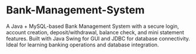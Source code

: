 # Bank-Management-System
A Java + MySQL-based Bank Management System with a secure login, account creation, deposit/withdrawal, balance check, and mini statement features. Built with Java Swing for GUI and JDBC for database connectivity. Ideal for learning banking operations and database integration.
